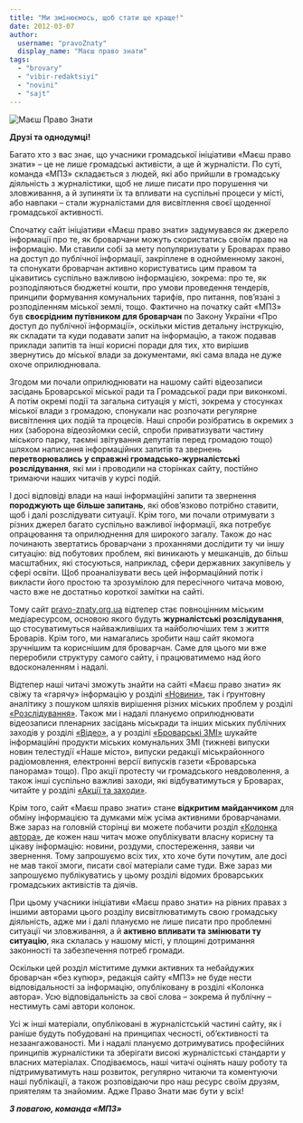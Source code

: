 ```yaml
---
title: "Ми змінюємось, щоб стати ще краще!"
date: 2012-03-07
author: 
  username: "pravoZnaty"
  display_name: "Маєш право знати"
tags: 
  - "brovary"
  - "vibir-redaktsiyi"
  - "novini"
  - "sajt"
---
```


![](https://mpz.brovary.org/wp-content/uploads/2012/03/MPZ31.jpg "Маєш Право Знати")

**Друзі та однодумці!**

Багато хто з вас знає, що учасники громадської ініціативи «Маєш право знати» – це не лише громадські активісти, а ще й журналісти. По суті, команда «МПЗ» складається з людей, які або прийшли в громадську діяльність з журналістики, щоб не лише писати про порушення чи зловживання, а й зупиняти їх та впливати на суспільні процеси у місті, або навпаки – стали журналістами для висвітлення своєї щоденної громадської активності. <!--more-->

Спочатку сайт ініціативи «Маєш право знати» задумувався як джерело інформації про те, як броварчани можуть скористатись своїм право на інформацію. Ми ставили собі за мету популяризувати у Броварах право на доступ до публічної інформації, закріплене в однойменному законі, та спонукати броварчан активно користуватись цим правом та цікавитись суспільно важливою інформацією, зокрема: про те, як розподіляються бюджетні кошти, про умови проведення тендерів, принципи формування комунальних тарифів, про питання, пов’язані з розподіленням міської землі, тощо. Фактично на початку сайт «МПЗ» був **своєрідним путівником для броварчан** по Закону України «Про доступ до публічної інформації», оскільки містив детальну інструкцію, як складати та куди подавати запит на інформацію, а також подавав приклади запитів та інші корисні поради для тих, хто вирішив звернутись до міської влади за документами, які сама влада не дуже охоче оприлюднювала.

Згодом ми почали оприлюднювати на нашому сайті відеозаписи засідань Броварської міської ради та Громадської ради при виконкомі. А потім окремі події та загальна ситуація у місті, зокрема у стосунках міської влади з громадою, спонукали нас розпочати регулярне висвітлення цих подій та процесів. Наші спроби розібратись в окремих з них (заборона відеозйомки сесій, спроби приватизувати частину міського парку, таємні звітування депутатів перед громадою тощо) шляхом написання інформаційних запитів та звернень **перетворювались у справжні громадсько-журналістські розслідування**, які ми і проводили на сторінках сайту, постійно тримаючи наших читачів у курсі подій.

І досі відповіді влади на наші інформаційні запити та звернення **породжують ще більше запитань**, які обов’язково потрібно ставити, щоб і далі розслідувати ситуації. Крім того, ми почали отримувати з різних джерел багато суспільно важливої інформації, яка потребує опрацювання та оприлюднення для широкого загалу. Також до нас починають звертатись броварчани з проханнями дослідити ту чи іншу ситуацію: від побутових проблем, які виникають у мешканців, до більш масштабних, які стосуються, наприклад, сфери державних закупівель у сфері освіти. Щоб проаналізувати весь цей інформаційний потік і викласти його простою та зрозумілою для пересічного читача мовою, часто вже не достатньо короткої замітки на сайті.

Тому сайт [pravo-znaty.org.ua](https://mpz.brovary.org "Маєш Право Знати") відтепер стає повноцінним міським медіаресурсом, основою якого будуть **журналістські розслідування**, що стосуватимуться найважливіших та найболючіших тем з життя Броварів. Крім того, ми намагались зробити наш сайт якомога зручнішим та кориснішим для броварчан. Саме для цього ми вже переробили структуру самого сайту, і працюватимемо над його вдосконаленням і надалі.

Відтепер наші читачі зможуть знайти на сайті «Маєш право знати» як свіжу та «гарячу» інформацію у розділі [«Новини»](https://mpz.brovary.org/action/%d0%bd%d0%be%d0%b2%d0%b8%d0%bd%d0%b8/ "Новини"), так і ґрунтовну аналітику з пошуком шляхів вирішення різних міських проблем у розділі [«Розслідування»](https://mpz.brovary.org/action/%d1%80%d0%be%d0%b7%d1%81%d0%bb%d1%96%d0%b4%d1%83%d0%b2%d0%b0%d0%bd%d0%bd%d1%8f/ "Розслідування"). Також ми і надалі плануємо оприлюднювати відеозаписи пленарних засідань міськради та інших міських публічних заходів у розділі [«Відео»](https://mpz.brovary.org/action/%d0%b2%d1%96%d0%b4%d0%b5%d0%be/ "Відео"), а у розділі [«Броварські ЗМІ»](https://mpz.brovary.org/action/%d0%b1%d1%80%d0%be%d0%b2%d0%b0%d1%80%d1%81%d1%8c%d0%ba%d1%96-%d0%b7%d0%bc%d1%96/ "Броварські ЗМІ") шукайте інформаційні продукти міських комунальних ЗМІ (тижневі випуски новин телестудії «Наше місто», випуски редакції міськрайонного радіомовлення, електронні версії випусків газети «Броварська панорама» тощо). Про акції протесту чи громадського невдоволення, а також інші суспільно важливі заходи, які відбуватимуться у Броварах, читайте у розділі [«Акції та заходи»](https://mpz.brovary.org/action/%d0%b0%d0%ba%d1%86%d1%96%d1%97-%d0%b7%d0%b0%d1%85%d0%be%d0%b4%d0%b8/ "Акції та заходи").

Крім того, сайт «Маєш право знати» стане **відкритим майданчиком** для обміну інформацією та думками між усіма активними броварчанами. Вже зараз на головній сторінці ви можете побачити розділ [«Колонка автора»](https://mpz.brovary.org/action/%d0%ba%d0%be%d0%bb%d0%be%d0%bd%d0%ba%d0%b0-%d0%b0%d0%b2%d1%82%d0%be%d1%80%d0%b0/ "Колонка автора"), де кожен наш читач може опублікувати власну корисну та цікаву інформацію: новини, роздуми, спостереження, заяви чи звернення. Тому запрошуємо всіх тих, хто хоче бути почутим, але досі не мав такої змоги, писати свої матеріали саме туди. Вже зараз ми запрошуємо публікуватись у цьому розділі відомих броварських громадських активістів та діячів.

При цьому учасники ініціативи «Маєш право знати» на рівних правах з іншими авторами цього розділу висвітлюватимуть свою громадську діяльність, адже ми і далі плануємо не лише писати про проблемні ситуації чи зловживання, а й **активно впливати та змінювати ту ситуацію**, яка склалась у нашому місті, у площині дотримання законності та забезпечення потреб громади.

Оскільки цей розділ міститиме думки активних та небайдужих броварчан «без купюр», редакція сайту «МПЗ» не буде нести відповідальності за інформацію, опубліковану в розділі «Колонка автора». Усю відповідальність за свої слова – зокрема й публічну – нестимуть самі автори колонок.

Усі ж інші матеріали, опубліковані в журналістській частині сайту, як і раніше будуть побудовані на принципах чесності, об’єктивності та незаангажованості. Ми і надалі плануємо дотримуватись професійних принципів журналістики та зберігати високі журналістські стандарти у власних матеріалах. Сподіваємось, наші читачі оцінять нашу роботу та підтримуватимуть наш розвиток, регулярно читаючи та коментуючи наші публікації, а також розповідаючи про наш ресурс своїм друзям, приятелям та знайомим. Адже Право Знати має бути у всіх!

**_З повагою, команда «МПЗ»_**
